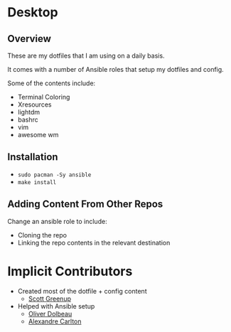 # Desktop

## Overview

These are my dotfiles that I am using on a daily basis.

It comes with a number of Ansible roles that setup my dotfiles and config.

Some of the contents include:

* Terminal Coloring
* Xresources
* lightdm
* bashrc
* vim
* awesome wm

## Installation

* `sudo pacman -Sy ansible`
* `make install`

## Adding Content From Other Repos

Change an ansible role to include:
* Cloning the repo
* Linking the repo contents in the relevant destination

# Implicit Contributors

* Created most of the dotfile + config content
  * [Scott Greenup](https://github.com/scottgreenup/desktop)
* Helped with Ansible setup
  * [Oliver Dolbeau](https://odolbeau.fr/blog/how-to-install-your-laptop-with-ansible.html)
  * [Alexandre Carlton](https://github.com/AlexandreCarlton/ansible-archlinux)
